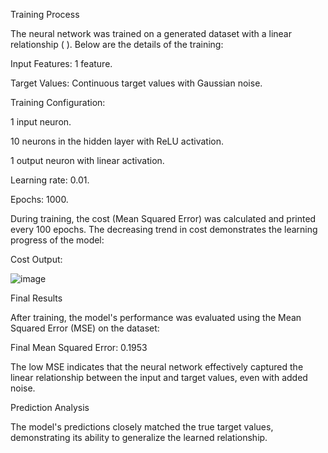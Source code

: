 Training Process

The neural network was trained on a generated dataset with a linear relationship (
). Below are the details of the training:

Input Features: 1 feature.

Target Values: Continuous target values with Gaussian noise.

Training Configuration:

1 input neuron.

10 neurons in the hidden layer with ReLU activation.

1 output neuron with linear activation.

Learning rate: 0.01.

Epochs: 1000.

During training, the cost (Mean Squared Error) was calculated and printed every 100 epochs. The decreasing trend in cost demonstrates the learning progress of the model:

Cost Output:

![image](https://github.com/user-attachments/assets/12d7759d-9910-4f30-a4e6-e322a555e986)

Final Results

After training, the model's performance was evaluated using the Mean Squared Error (MSE) on the dataset:

Final Mean Squared Error: 0.1953

The low MSE indicates that the neural network effectively captured the linear relationship between the input and target values, even with added noise.

Prediction Analysis

The model's predictions closely matched the true target values, demonstrating its ability to generalize the learned relationship.



